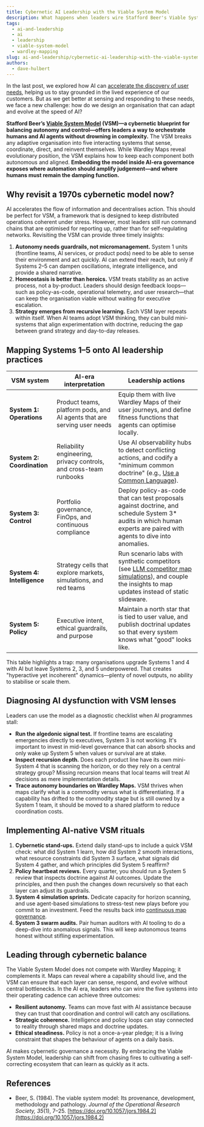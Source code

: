 ```yaml
---
title: Cybernetic AI Leadership with the Viable System Model
description: What happens when leaders wire Stafford Beer's Viable System Model into their AI operating system?
tags:
  - ai-and-leadership
  - ai
  - leadership
  - viable-system-model
  - wardley-mapping
slug: ai-and-leadership/cybernetic-ai-leadership-with-the-viable-system-model
authors:
  - dave-hulbert
---
```


In the last post, we explored how AI can [accelerate the discovery of user needs](/blog/ai-and-leadership/ai-accelerated-user-needs), helping us to stay grounded in the lived experience of our customers. But as we get better at sensing and responding to these needs, we face a new challenge: how do we design an organisation that can adapt and evolve at the speed of AI?

**Stafford Beer’s [Viable System Model](/terms/viable-system-model) (VSM)—a cybernetic blueprint for balancing autonomy and control—offers leaders a way to orchestrate humans and AI agents without drowning in complexity.** The VSM breaks any adaptive organisation into five interacting systems that sense, coordinate, direct, and reinvent themselves. While Wardley Maps reveal evolutionary position, the VSM explains how to keep each component both autonomous and aligned. **Embedding the model inside AI-era governance exposes where automation should amplify judgement—and where humans must remain the damping function.**

<!-- truncate -->

## Why revisit a 1970s cybernetic model now?

AI accelerates the flow of information and decentralises action. This should be perfect for VSM, a framework that is designed to keep distributed operations coherent under stress. However, most leaders still run command chains that are optimised for reporting up, rather than for self-regulating networks. Revisiting the VSM can provide three timely insights:

1. **Autonomy needs guardrails, not micromanagement.** System 1 units (frontline teams, AI services, or product pods) need to be able to sense their environment and act quickly. AI can extend their reach, but only if Systems 2–5 can dampen oscillations, integrate intelligence, and provide a shared narrative.
2. **Homeostasis is better than heroics.** VSM treats stability as an active process, not a by-product. Leaders should design feedback loops—such as policy-as-code, operational telemetry, and user research—that can keep the organisation viable without waiting for executive escalation.
3. **Strategy emerges from recursive learning.** Each VSM layer repeats within itself. When AI teams adopt VSM thinking, they can build mini-systems that align experimentation with doctrine, reducing the gap between grand strategy and day-to-day releases.

## Mapping Systems 1–5 onto AI leadership practices

| VSM system | AI-era interpretation | Leadership actions |
| --- | --- | --- |
| **System 1: Operations** | Product teams, platform pods, and AI agents that are serving user needs | Equip them with live Wardley Maps of their user journeys, and define fitness functions that agents can optimise locally. |
| **System 2: Coordination** | Reliability engineering, privacy controls, and cross-team runbooks | Use AI observability hubs to detect conflicting actions, and codify a "minimum common doctrine" (e.g., [Use a Common Language](/doctrines/use-a-common-language)). |
| **System 3: Control** | Portfolio governance, FinOps, and continuous compliance | Deploy policy-as-code that can test proposals against doctrine, and schedule System 3* audits in which human experts are paired with agents to dive into anomalies. |
| **System 4: Intelligence** | Strategy cells that explore markets, simulations, and red teams | Run scenario labs with synthetic competitors (see [LLM competitor map simulations](/blog/ai-and-leadership/llm-competitor-map-simulations)), and couple the insights to map updates instead of static slideware. |
| **System 5: Policy** | Executive intent, ethical guardrails, and purpose | Maintain a north star that is tied to user value, and publish doctrinal updates so that every system knows what "good" looks like. |

This table highlights a trap: many organisations upgrade Systems 1 and 4 with AI but leave Systems 2, 3, and 5 underpowered. That creates "hyperactive yet incoherent" dynamics—plenty of novel outputs, no ability to stabilise or scale them.

## Diagnosing AI dysfunction with VSM lenses

Leaders can use the model as a diagnostic checklist when AI programmes stall:

- **Run the algedonic signal test.** If frontline teams are escalating emergencies directly to executives, System 3 is not working. It's important to invest in mid-level governance that can absorb shocks and only wake up System 5 when values or survival are at stake.
- **Inspect recursion depth.** Does each product line have its own mini-System 4 that is scanning the horizon, or do they rely on a central strategy group? Missing recursion means that local teams will treat AI decisions as mere implementation details.
- **Trace autonomy boundaries on Wardley Maps.** VSM thrives when maps clarify what is a commodity versus what is differentiating. If a capability has drifted to the commodity stage but is still owned by a System 1 team, it should be moved to a shared platform to reduce coordination costs.

## Implementing AI-native VSM rituals

1. **Cybernetic stand-ups.** Extend daily stand-ups to include a quick VSM check: what did System 1 learn, how did System 2 smooth interactions, what resource constraints did System 3 surface, what signals did System 4 gather, and which principles did System 5 reaffirm?
2. **Policy heartbeat reviews.** Every quarter, you should run a System 5 review that inspects doctrine against AI outcomes. Update the principles, and then push the changes down recursively so that each layer can adjust its guardrails.
3. **System 4 simulation sprints.** Dedicate capacity for horizon scanning, and use agent-based simulations to stress-test new plays before you commit to an investment. Feed the results back into [continuous map governance](/blog/ai-and-leadership/continuous-map-governance).
4. **System 3 swarm audits.** Pair human auditors with AI tooling to do a deep-dive into anomalous signals. This will keep autonomous teams honest without stifling experimentation.

## Leading through cybernetic balance

The Viable System Model does not compete with Wardley Mapping; it complements it. Maps can reveal where a capability should live, and the VSM can ensure that each layer can sense, respond, and evolve without central bottlenecks. In the AI era, leaders who can wire the five systems into their operating cadence can achieve three outcomes:

- **Resilient autonomy.** Teams can move fast with AI assistance because they can trust that coordination and control will catch any oscillations.
- **Strategic coherence.** Intelligence and policy loops can stay connected to reality through shared maps and doctrine updates.
- **Ethical steadiness.** Policy is not a once-a-year pledge; it is a living constraint that shapes the behaviour of agents on a daily basis.

AI makes cybernetic governance a necessity. By embracing the Viable System Model, leadership can shift from chasing fires to cultivating a self-correcting ecosystem that can learn as quickly as it acts.

## References

- Beer, S. (1984). The viable system model: Its provenance, development, methodology and pathology. *Journal of the Operational Research Society, 35*(1), 7–25. [https://doi.org/10.1057/jors.1984.2](https://doi.org/10.1057/jors.1984.2)
